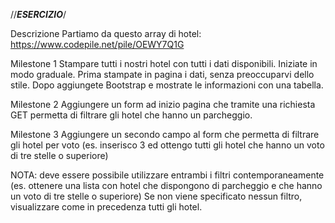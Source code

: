 //*****ESERCIZIO*****/

Descrizione
Partiamo da questo array di hotel: https://www.codepile.net/pile/OEWY7Q1G

Milestone 1
Stampare tutti i nostri hotel con tutti i dati disponibili. Iniziate in modo graduale.
Prima stampate in pagina i dati, senza preoccuparvi dello stile.
Dopo aggiungete Bootstrap e mostrate le informazioni con una tabella.


Milestone 2
Aggiungere un form ad inizio pagina che tramite una richiesta GET permetta di filtrare gli hotel che hanno un parcheggio.


Milestone 3 
Aggiungere un secondo campo al form che permetta di filtrare gli hotel per voto (es. inserisco 3 ed ottengo tutti gli hotel che hanno un voto di tre stelle o superiore)


NOTA:
deve essere possibile utilizzare entrambi i filtri contemporaneamente (es. ottenere una lista con hotel che dispongono di parcheggio e
che hanno un voto di tre stelle o superiore) Se non viene specificato nessun filtro, visualizzare come in precedenza tutti gli hotel.
